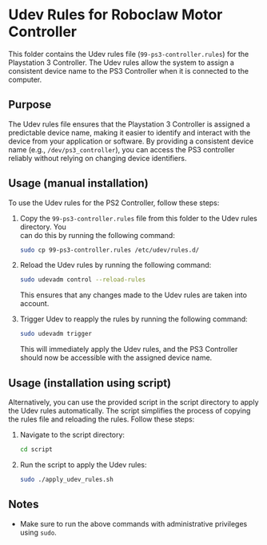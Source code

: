 # Udev Rules for Roboclaw Motor Controller

This folder contains the Udev rules file (`99-ps3-controller.rules`) for the Playstation 3 Controller. The Udev rules allow the system to assign a consistent device name to the PS3 Controller when it is connected to the computer.

## Purpose

The Udev rules file ensures that the Playstation 3 Controller is assigned a predictable device name, making it easier to identify and interact with the device from your application or software. By providing a consistent device name (e.g., `/dev/ps3_controller`), you can access the PS3 controller reliably without relying on changing device identifiers.

## Usage (manual installation)

To use the Udev rules for the PS2 Controller, follow these steps:

1. Copy the `99-ps3-controller.rules` file from this folder to the Udev rules directory. You   
   can do this by running the following command:

   ```bash
   sudo cp 99-ps3-controller.rules /etc/udev/rules.d/
   ```

2. Reload the Udev rules by running the following command:

   ```bash
   sudo udevadm control --reload-rules
   ```
   
   This ensures that any changes made to the Udev rules are taken into account.

3. Trigger Udev to reapply the rules by running the following command:

   ```bash
   sudo udevadm trigger
   ```

   This will immediately apply the Udev rules, and the PS3 Controller should now be accessible with the assigned device name.

## Usage (installation using script)

Alternatively, you can use the provided script in the script directory to apply the Udev rules automatically. The script simplifies the process of copying the rules file and reloading the rules. Follow these steps:

1. Navigate to the script directory:

   ```bash 
   cd script

2. Run the script to apply the Udev rules:
  
   ```bash
   sudo ./apply_udev_rules.sh

## Notes

- Make sure to run the above commands with administrative privileges using `sudo`.

